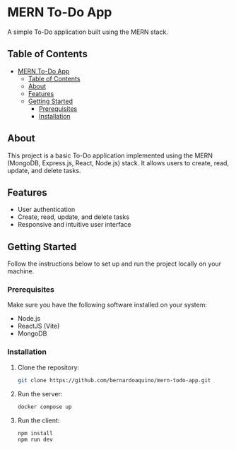 # MERN To-Do App

A simple To-Do application built using the MERN stack.

## Table of Contents

- [MERN To-Do App](#mern-to-do-app)
  - [Table of Contents](#table-of-contents)
  - [About](#about)
  - [Features](#features)
  - [Getting Started](#getting-started)
    - [Prerequisites](#prerequisites)
    - [Installation](#installation)

## About

This project is a basic To-Do application implemented using the MERN (MongoDB, Express.js, React, Node.js) stack. It allows users to create, read, update, and delete tasks.

## Features

- User authentication
- Create, read, update, and delete tasks
- Responsive and intuitive user interface

## Getting Started

Follow the instructions below to set up and run the project locally on your machine.

### Prerequisites

Make sure you have the following software installed on your system:

- Node.js
- ReactJS (Vite)
- MongoDB

### Installation

1. Clone the repository:

   ```bash
   git clone https://github.com/bernardoaquino/mern-todo-app.git

   ```

2. Run the server:

   ```bash
   docker compose up

   ```

3. Run the client:

   ```bash
   npm install
   npm run dev
   ```
